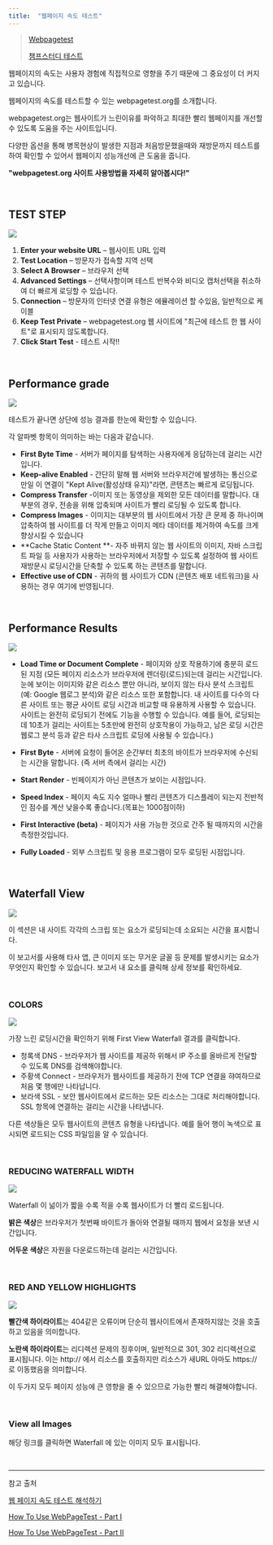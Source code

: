 ```yaml
---
title:  "웹페이지 속도 테스트"
---
```


> [Webpagetest](<http://www.webpagetest.org/>)
>
> [챔프스터디 테스트](http://www.webpagetest.org/result/180609_QX_cdb5e9728c9ce00b406457ff04415436/)

웹페이지의 속도는 사용자 경험에 직접적으로 영향을 주기 때문에 그 중요성이 더 커지고 있습니다. 

웹페이지의 속도를 테스트할 수 있는 webpagetest.org를 소개합니다.

webpagetest.org는 웹사이트가 느린이유를 파악하고 최대한 빨리 웹페이지를 개선할 수 있도록 도움을 주는 사이트입니다.

다양한 옵션을 통해 병목현상이 발생한 지점과 처음방문했을때와 재방문까지 테스트를 하여 확인할 수 있어서 웹페이지 성능개선에 큰 도움을 줍니다.

**"webpagetest.org 사이트 사용방법을 자세히 알아봅시다!"**

<br>

##  TEST STEP

<img src="http://image.hackerschina.co.kr/images/banner/2018/step1.png">

1. **Enter your website URL** – 웹사이트 URL 입력
2. **Test Location** – 방문자가 접속할 지역 선택
3. **Select A Browser** – 브라우저 선택
4. **Advanced Settings** – 선택사항이며 테스트 반복수와 비디오 캡처선택을 취소하여 더 빠르게 로딩할 수 있습니다.
5. **Connection** – 방문자의 인터넷 연결 유형은 에뮬레이션 할 수있음, 일반적으로 케이블
6. **Keep Test Private** – webpagetest.org 웹 사이트에 "최근에 테스트 한 웹 사이트"로 표시되지 않도록합니다. 
7. **Click Start Test** - 테스트 시작!!


<br>

## Performance grade

<img src="http://image.hackerschina.co.kr/images/banner/2018/step2.png">

테스트가 끝나면 상단에 성능 결과를 한눈에 확인할 수 있습니다.

각 알파벳 항목이 의미하는 바는 다음과 같습니다.

- **First Byte Time** - 서버가 페이지를 탐색하는 사용자에게 응답하는데 걸리는 시간입니다.
- **Keep-alive Enabled** - 간단히 말해 웹 서버와 브라우저간에 발생하는 통신으로 만일 이 연결이 "Kept Alive(활성상태 유지)"라면, 콘텐츠는 빠르게 로딩됩니다.
- **Compress Transfer** -이미지 또는 동영상을 제외한 모든 데이터를 말합니다. 대부분의 경우, 전송을 위해 압축되며 사이트가 빨리 로딩될 수 있도록 합니다.
- **Compress Images** - 이미지는 대부분의 웹 사이트에서 가장 큰 문제 중 하나이며 압축하여 웹 사이트를 더 작게 만들고 이미지 메타 데이터를 제거하여 속도를 크게 향상시킬 수 있습니다
- **Cache Static Content **-  자주 바뀌지 않는 웹 사이트의 이미지, 자바 스크립트 파일 등 사용자가 사용하는 브라우저에서 저장할 수 있도록 설정하여 웹 사이트 재방문시 로딩시간을 단축할 수 있도록 하는 콘텐츠를 말합니다.
- **Effective use of CDN** - 귀하의 웹 사이트가 CDN (콘텐츠 배포 네트워크)을 사용하는 경우 여기에 반영됩니다.

<br>

## Performance Results 

<img src="http://image.hackerschina.co.kr/images/banner/2018/step3.png">

- **Load Time or Document Complete** - 페이지와 상호 작용하기에 충분히 로드된 지점
  (모든 페이지 리소스가 브라우저에 렌더링(로드)되는데 걸리는 시간입니다. 눈에 보이는 이미지와 같은 리소스 뿐만 아니라, 보이지 않는 타사 분석 스크립트(예: Google 웹로그 분석)와 같은 리소스 또한 포함합니다. 내 사이트를 다수의 다른 사이트 또는 평균 사이트 로딩 시간과 비교할 때 유용하게 사용할 수 있습니다. 사이트는 완전히 로딩되기 전에도 기능을 수행할 수 있습니다. 예를 들어, 로딩되는데 10초가 걸리는 사이트는 5초만에 완전히 상호작용이 가능하고, 남은 로딩 시간은 웹로그 분석 등과 같은 타사 스크립트 로딩에 사용될 수 있습니다.)


- **First Byte** -  서버에 요청이 들어온 순간부터 최초의 바이트가 브라우저에 수신되는 시간을 말합니다. (즉 서버 측에서 걸리는 시간)


- **Start Render** - 빈페이지가 아닌 콘텐츠가 보이는 시점입니다.


- **Speed Index** - 페이지 속도 지수 얼마나 빨리 콘텐츠가 디스플레이 되는지 전반적인 점수를 계산 낮을수록 좋습니다.(목표는 1000점이하)


- **First Interactive (beta)** -  페이지가 사용 가능한 것으로 간주 될 때까지의 시간을 측정한것입니다.


- **Fully Loaded** - 외부 스크립트 및 응용 프로그램이 모두 로딩된 시점입니다.

<br>

## Waterfall View

<img src="http://image.hackerschina.co.kr/images/banner/2018/step7.jpg">

이 섹션은 내 사이트 각각의 스크립 또는 요소가 로딩되는데 소요되는 시간을 표시합니다.

이 보고서를 사용해 타사 앱, 큰 이미지 또는 무거운 글꼴 등 문제를 발생시키는 요소가 무엇인지 확인할 수 있습니다. 보고서 내 요소를 클릭해 상세 정보를 확인하세요.

<br>

### COLORS

<img src="http://image.hackerschina.co.kr/images/banner/2018/step4.png">

가장 느린 로딩시간을 확인하기 위해 First View Waterfall 결과를 클릭합니다.

- 청록색 DNS  - 브라우저가 웹 사이트를 제공하 위해서 IP 주소를 올바르게 전달할 수 있도록 DNS를 검색해야합니다.
- 주황색 Connect  - 브라우저가 웹사이트를 제공하기 전에 TCP 연결을 햐여하므로 처음 몇 행에만 나타납니다.
- 보라색 SSL  - 보안 웹사이트에서 로드하는 모든 리소스는 그대로 처리해야합니다. SSL 항목에 연결하는 걸리는 시간을 나타냅니다.

다른 색상들은 모두 웹사이트의 콘텐츠 유형을 나타냅니다. 예를 들어 행이 녹색으로 표시되면 로드되는 CSS 파일임을 알 수 있습니다.

<br>

### REDUCING WATERFALL WIDTH

<img src="http://image.hackerschina.co.kr/images/banner/2018/step5.png">

Waterfall 이 넒이가 짧을 수록 적을 수록 웹사이트가 더 빨리 로드됩니다.

**밝은 색상**은 브라우저가 첫번째 바이트가 돌아와 연결될 때까지 웹에서 요청을 보낸 시간입니다. 

**어두운 색상**은 자원을 다운로드하는데 걸리는 시간입니다.

<br>

### RED AND YELLOW HIGHLIGHTS

<img src="http://image.hackerschina.co.kr/images/banner/2018/step6.png">

**빨간색 하이라이트**는 404같은 오류이며 단순히 웹사이트에서 존재하지않는 것을 호출하고 있음을 의미합니다.

**노란색 하이라이트**는 리디렉션 문제의 징후이며, 일반적으로 301, 302 리디렉션으로 표시됩니다. 이는 http:// 에서 리소스를 호출하지만 리소스가 새URL 아마도 https:// 로 이동했음을 의미합니다. 

이 두가지 모두 페이지 성능에 큰 영향을 줄 수 있으므로 가능한 빨리 해결해야합니다.

<br>

###  View all Images

해당 링크를 클릭하면 Waterfall 에 있는 이미지 모두 표시됩니다.

<br>

------

참고 출처

[웹 페이지 속도 테스트 해석하기](https://support.wix.com/ko/article/%EC%9B%B9-%ED%8E%98%EC%9D%B4%EC%A7%80-%EC%86%8D%EB%8F%84-%ED%85%8C%EC%8A%A4%ED%8A%B8-%ED%95%B4%EC%84%9D%ED%95%98%EA%B8%B0)

[How To Use WebPageTest - Part I](https://www.2dogsdesign.com/how-to-webpagetest/)

[How To Use WebPageTest - Part II](https://www.2dogsdesign.com/webpagetest-waterfall/)



